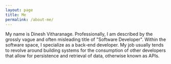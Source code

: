 ```yaml
---
layout: page
title: Me
permalink: /about-me/
---
```


My name is Dinesh Vitharanage. Professionally, I am described by the grossly vague and often misleading title of 
"Software Developer". Within the software space, I specialize as a back-end developer. My job usually tends to revolve 
around building systems for the consumption of other developers that allow for persistence and retrieval of data, otherwise 
known as APIs. 